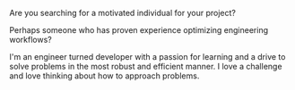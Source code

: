 Are you searching for a motivated individual for your project?

Perhaps someone who has proven experience optimizing engineering workflows?

I'm an engineer turned developer with a passion for learning and a drive to solve problems in the most robust and efficient manner. I love a challenge and love thinking about how to approach problems.